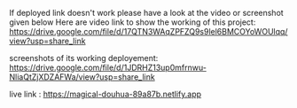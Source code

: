 If deployed link doesn't work please have a look at the video or screenshot given below 
Here are video link to show the working of this project: https://drive.google.com/file/d/17QTN3WAqZPFZQ9s9lel6BMCOYoWOUlqq/view?usp=share_link

screenshots of its working deployement: https://drive.google.com/file/d/1JDRHZ13up0mfrnwu-NliaQtZjXDZAFWa/view?usp=share_link

live link : https://magical-douhua-89a87b.netlify.app
